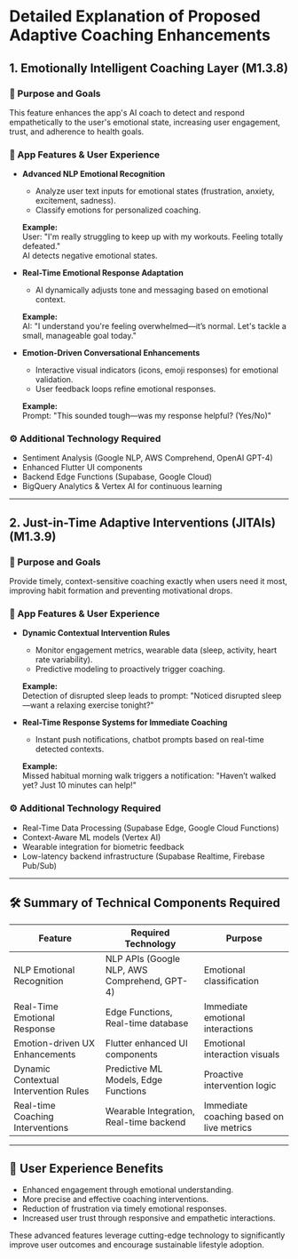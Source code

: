 
# Detailed Explanation of Proposed Adaptive Coaching Enhancements

## 1. Emotionally Intelligent Coaching Layer (M1.3.8)

### 🎯 Purpose and Goals
This feature enhances the app's AI coach to detect and respond empathetically to the user's emotional state, increasing user engagement, trust, and adherence to health goals.

### 📱 App Features & User Experience

- **Advanced NLP Emotional Recognition**
  - Analyze user text inputs for emotional states (frustration, anxiety, excitement, sadness).
  - Classify emotions for personalized coaching.

  **Example:**  
  User: "I'm really struggling to keep up with my workouts. Feeling totally defeated."  
  AI detects negative emotional states.

- **Real-Time Emotional Response Adaptation**
  - AI dynamically adjusts tone and messaging based on emotional context.

  **Example:**  
  AI: "I understand you're feeling overwhelmed—it’s normal. Let's tackle a small, manageable goal today."

- **Emotion-Driven Conversational Enhancements**
  - Interactive visual indicators (icons, emoji responses) for emotional validation.
  - User feedback loops refine emotional responses.

  **Example:**  
  Prompt: "This sounded tough—was my response helpful? (Yes/No)"

### ⚙️ Additional Technology Required
- Sentiment Analysis (Google NLP, AWS Comprehend, OpenAI GPT-4)
- Enhanced Flutter UI components
- Backend Edge Functions (Supabase, Google Cloud)
- BigQuery Analytics & Vertex AI for continuous learning

---

## 2. Just-in-Time Adaptive Interventions (JITAIs) (M1.3.9)

### 🎯 Purpose and Goals
Provide timely, context-sensitive coaching exactly when users need it most, improving habit formation and preventing motivational drops.

### 📱 App Features & User Experience

- **Dynamic Contextual Intervention Rules**
  - Monitor engagement metrics, wearable data (sleep, activity, heart rate variability).
  - Predictive modeling to proactively trigger coaching.

  **Example:**  
  Detection of disrupted sleep leads to prompt: "Noticed disrupted sleep—want a relaxing exercise tonight?"

- **Real-Time Response Systems for Immediate Coaching**
  - Instant push notifications, chatbot prompts based on real-time detected contexts.

  **Example:**  
  Missed habitual morning walk triggers a notification: "Haven’t walked yet? Just 10 minutes can help!"

### ⚙️ Additional Technology Required
- Real-Time Data Processing (Supabase Edge, Google Cloud Functions)
- Context-Aware ML models (Vertex AI)
- Wearable integration for biometric feedback
- Low-latency backend infrastructure (Supabase Realtime, Firebase Pub/Sub)

---

## 🛠️ Summary of Technical Components Required

| Feature | Required Technology | Purpose |
|---------|---------------------|---------|
| NLP Emotional Recognition | NLP APIs (Google NLP, AWS Comprehend, GPT-4) | Emotional classification |
| Real-Time Emotional Response | Edge Functions, Real-time database | Immediate emotional interactions |
| Emotion-driven UX Enhancements | Flutter enhanced UI components | Emotional interaction visuals |
| Dynamic Contextual Intervention Rules | Predictive ML Models, Edge Functions | Proactive intervention logic |
| Real-time Coaching Interventions | Wearable Integration, Real-time backend | Immediate coaching based on live metrics |

---

## 🌟 User Experience Benefits
- Enhanced engagement through emotional understanding.
- More precise and effective coaching interventions.
- Reduction of frustration via timely emotional responses.
- Increased user trust through responsive and empathetic interactions.

These advanced features leverage cutting-edge technology to significantly improve user outcomes and encourage sustainable lifestyle adoption.

